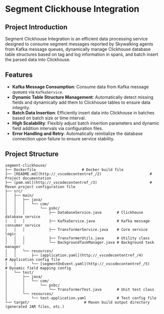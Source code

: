 # Segment Clickhouse Integration

## Project Introduction
Segment Clickhouse Integration is an efficient data processing service designed to consume segment messages reported by Skywalking agents from Kafka message queues, dynamically manage Clickhouse database table structures based on tag and log information in spans, and batch insert the parsed data into Clickhouse.

## Features
- **Kafka Message Consumption**: Consume data from Kafka message queues via `KafkaService`.
- **Dynamic Table Structure Management**: Automatically detect missing fields and dynamically add them to Clickhouse tables to ensure data integrity.
- **Batch Data Insertion**: Efficiently insert data into Clickhouse in batches based on batch size or time interval.
- **High Scalability**: Flexibly adjust batch insertion parameters and dynamic field addition intervals via configuration files.
- **Error Handling and Retry**: Automatically reinitialize the database connection upon failure to ensure service stability.

## Project Structure
```plaintext
segment-clickhouse/
├── Dockerfile                     # Docker build file
├── [README.md](http://_vscodecontentref_/2)                      # Project documentation
├── [pom.xml](http://_vscodecontentref_/3)                        # Maven project configuration file
├── src/
│   ├── main/
│   │   ├── java/
│   │   │   └── com/
│   │   │       └── psbc/
│   │   │           ├── DatabaseService.java       # Clickhouse database service
│   │   │           ├── KafkaService.java          # Kafka message consumer service
│   │   │           ├── TransformerService.java    # Core service logic
│   │   │           ├── TransformerUtils.java      # Utility class
│   │   │           └── BackgroundTaskManager.java # Background task manager
│   │   └── resources/
│   │       ├── [application.yaml](http://_vscodecontentref_/4)                   # Application config file
│   │       └── [segmentOnEvent.yaml](http://_vscodecontentref_/5)                # Dynamic field mapping config
│   └── test/
│       ├── java/
│       │   └── com/
│       │       └── psbc/
│       │           └── TransformerTest.java       # Unit test class
│       └── resources/
│           └── test-application.yaml              # Test config file
└── target/                         # Maven build output directory (generated JAR files, etc.)
```